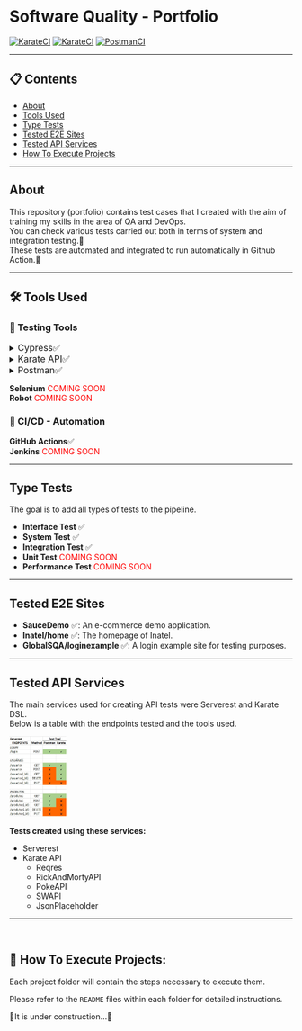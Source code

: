 # Software Quality - Portfolio
[![KarateCI](https://github.com/J-c0d3r/QA_Respository/actions/workflows/cypress_CI.yml/badge.svg)](https://github.com/J-c0d3r/QA_Respository/actions/workflows/cypress_CI.yml) [![KarateCI](https://github.com/J-c0d3r/QA_Respository/actions/workflows/karate_CI.yml/badge.svg)](https://github.com/J-c0d3r/QA_Respository/actions/workflows/karate_CI.yml) [![PostmanCI](https://github.com/J-c0d3r/QA_Respository/actions/workflows/postman_CI.yml/badge.svg)](https://github.com/J-c0d3r/QA_Respository/actions/workflows/postman_CI.yml)

---
## 📋 Contents

- [About](#about)
- [Tools Used](#ToolsUsed)
- [Type Tests](#TypeTests)
- [Tested E2E Sites](#TestedE2ESites)
- [Tested API Services](#TestedAPIServices)
- [How To Execute Projects](#HowToExecuteProjects)

---
## About <br>
This repository (portfolio) contains test cases that I created with the aim of training my skills in the area of ​​QA and DevOps. <br>
You can check various tests carried out both in terms of system and integration testing.🧪 <br>
These tests are automated and integrated to run automatically in Github Action.🤖

<!-- This repository (portfolio) contains test cases created to enhance my skills in QA and DevOps.

You can explore various tests, including system and integration testing. These tests are automated and integrated to run automatically in GitHub Actions.🧪🤖 -->

---

## 🛠️ Tools Used 
### 🧪 Testing Tools
<details>
  <summary><font size = "3">Cypress✅</font></summary>
    You can check the tests in the following folders:

* Cypress Graduation
* Cypress_Portfolio
</details>


<details>
  <summary><font size = "3">Karate API✅</font></summary>
    You can check the tests in the following folders:

- KarateAPI_Graduation
- KarateAPI_Portfolio
</details>

<details>
  <summary><font size = "3">Postman✅</font></summary>
    You can check the tests in the following folder:

- Postman
</details>

**Selenium** <font color = "red">COMING SOON </font><br> 
**Robot** <font color="red">COMING SOON</font><br> 


### 🤖 CI/CD - Automation
**GitHub Actions**✅ <br>
**Jenkins** <font color = "red">COMING SOON </font><br> 


---
##  Type Tests
The goal is to add all types of tests to the pipeline.<br>
- **Interface Test** ✅
- **System Test** ✅
- **Integration Test** ✅
- **Unit Test** <font color="red">COMING SOON</font>
- **Performance Test** <font color="red">COMING SOON</font>

<!-- **Interface Test**✅<br>
**System Test**✅<br>
**Integration Test**✅<br>
**Unit Test** - on pipeline <font color = "red">COMING SOON </font><br>
**Performance Test** <font color = "red">COMING SOON </font><br>  -->

---
## Tested E2E Sites
- **SauceDemo** ✅: An e-commerce demo application.
- **Inatel/home** ✅: The homepage of Inatel.
- **GlobalSQA/loginexample** ✅: A login example site for testing purposes.

---
## Tested API Services
The main services used for creating API tests were Serverest and Karate DSL.<br>
Below is a table with the endpoints tested and the tools used.
<!-- ![alt text](img/tested_endpoints.jpg) -->
<img alt= "Tested Endpoints" src="img/tested_endpoints.jpg" width=20%>

<br>

**Tests created using these services:**
- Serverest
- Karate API
  - Reqres
  - RickAndMortyAPI
  - PokeAPI
  - SWAPI
  - JsonPlaceholder

---
<br>

## 🚀 How To Execute Projects:

Each project folder will contain the steps necessary to execute them.


Please refer to the `README` files within each folder for detailed instructions.

<!-- 🚧This section is under construction...🚧 -->
🚧It is under construction...🚧



<!-- 
<strong>First</strong>, you need these software instaled:

* Git
* Node.js
* VS Code

<br>

<strong>Second:</strong> Do the Git Clone. <br>

<br>

<strong>Third:</strong> Choose which project you want to open and then open the chosen project(folder) in VSCode<br>

<br>

<strong>Fourth:</strong> Let's open the Cypress or Just run tests <br>

Before you need the Cypress instaled, so run this command 'npm install cypress -D' <br>
And then you can <strong>choose one</strong>, <br>
Run this 'npx Cypress open' to open Cypress <br>
Run this 'npx Cypress run' just run all tests, give you the results and the video.



---


### Start(Create) a new Project
"npm init -y" -> inicia o projeto trazendo o package.json(configurações) <br>
"npm install cypress -D" -> instala o cypress <br>
"npx Cypress open" -> abrir o cypress <br>
"npx Cypress run" -> Roda todos os testes e gera um video de cada teste -->
